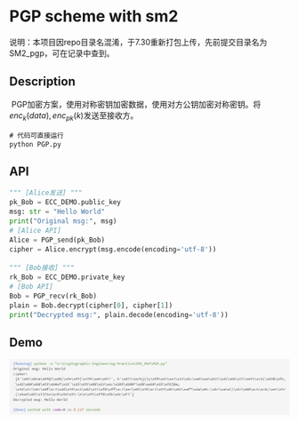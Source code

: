 # PGP scheme with sm2

说明：本项目因repo目录名混淆，于7.30重新打包上传，先前提交目录名为SM2_pgp，可在记录中查到。

## Description

​	PGP加密方案，使用对称密钥加密数据，使用对方公钥加密对称密钥。将$enc_k(data),enc_{pk}(k)$发送至接收方。

```
# 代码可直接运行
python PGP.py
```

## API

```python
""" [Alice发送] """
pk_Bob = ECC_DEMO.public_key
msg: str = "Hello World"
print("Original msg:", msg)
# [Alice API]
Alice = PGP_send(pk_Bob)
cipher = Alice.encrypt(msg.encode(encoding='utf-8'))

""" [Bob接收] """
rk_Bob = ECC_DEMO.private_key
# [Bob API]
Bob = PGP_recv(rk_Bob)
plain = Bob.decrypt(cipher[0], cipher[1])
print("Decrypted msg:", plain.decode(encoding='utf-8'))
```

## Demo

![image-20220730131928638](https://raw.githubusercontent.com/lazypip/readme_pices/main/crypto_pic/image-20220730131928638.png)

